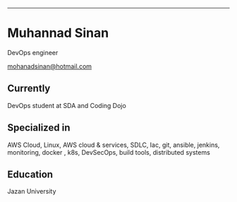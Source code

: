 ---
# Muhannad Sinan
DevOps engineer

<div id="webaddress">
<a href="mohanadsinan@hotmail.com">mohanadsinan@hotmail.com</a>
</div>



## Currently

DevOps student at SDA and Coding Dojo



## Specialized in

AWS Cloud, Linux, AWS cloud & services, SDLC, Iac, git, ansible, jenkins, monitoring, docker , k8s, DevSecOps, build tools, distributed systems



## Education

Jazan University



<!-- Last updated: June 2022 -->
